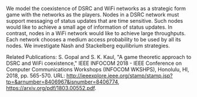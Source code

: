 We model the coexistence of DSRC and WiFi networks as a strategic form game with the networks as the players. Nodes in a DSRC network must support messaging of status updates that are time sensitive. Such nodes would like to achieve a small age of information of status updates. In contrast, nodes in a WiFi network would like to achieve large throughputs. Each network chooses a medium access probability to be used by all its nodes. We investigate Nash and Stackelberg equilibrium strategies.

Related Publications: S. Gopal and S. K. Kaul, "A game theoretic approach to DSRC and WiFi coexistence," IEEE INFOCOM 2018 - IEEE Conference on Computer Communications Workshops (INFOCOM WKSHPS), Honolulu, HI, 2018, pp. 565-570. URL: http://ieeexplore.ieee.org/stamp/stamp.jsp?tp=&arnumber=8406967&isnumber=8406774, https://arxiv.org/pdf/1803.00552.pdf.

